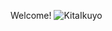 Welcome!
![KitaIkuyo](https://github.com/user-attachments/assets/3f688d62-530c-4cad-a231-8948e70c08c0)

